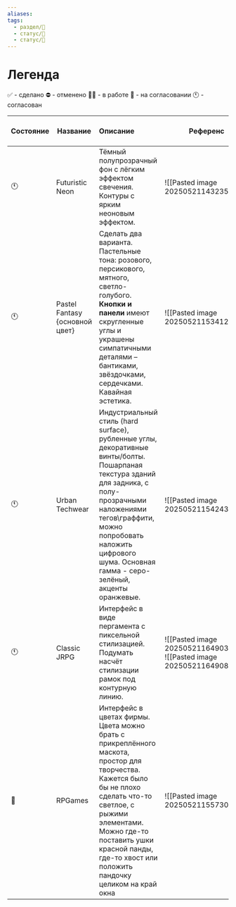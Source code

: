 ```yaml
---
aliases: 
tags:
  - раздел/💅
  - статус/🌳
  - статус/💬
---
```

# **Легенда**
✅ - сделано
⛔ - отменено
👩‍🎨 - в работе
🤔 - на согласовании
🕚 - согласован

| Состояние | Название                       | Описание                                                                                                                                                                                                                                                               | Референс                                                                  | Скрин с фигмы |     |     |     |
|:--------- | ------------------------------ |:---------------------------------------------------------------------------------------------------------------------------------------------------------------------------------------------------------------------------------------------------------------------- | ------------------------------------------------------------------------- | ------------- | --- | --- | --- |
|   🕚        | Futuristic Neon                | Тёмный полупрозрачный фон с лёгким эффектом свечения. Контуры с ярким неоновым эффектом.                                                                                                                                                                               | ![[Pasted image 20250521143235.png]]                                      |               |     |     |     |
|      🕚     | Pastel Fantasy {основной цвет} | Сделать два варианта. Пастельные тона: розового, персикового, мятного, светло-голубого. **Кнопки и панели** имеют скругленные углы и украшены симпатичными деталями – бантиками, звёздочками, сердечками. Кавайная эстетика.                                           | ![[Pasted image 20250521153412.png]]                                      |               |     |     |     |
|         🕚  | Urban Techwear                 | Индустриальный стиль (hard surface), рубленные углы, декоративные винты/болты. Пошарпаная текстура зданий для задника, с полу-прозрачными наложениями тегов\граффити, можно попробовать наложить цифрового шума.  Основная гамма - серо-зелёный, акценты оранжевые.    | ![[Pasted image 20250521154243.png]]                                      |               |     |     |     |
|        🕚   | Classic JRPG                   | Интерфейс в виде пергамента с пиксельной стилизацией. Подумать насчёт стилизации рамок под контурную линию.                                                                                                                                                            | ![[Pasted image 20250521164903.png]] ![[Pasted image 20250521164908.png]] |               |     |     |     |
|         🤔  | RPGames                        | Интерфейс в цветах фирмы. Цвета можно брать с прикреплённого маскота, простор для творчества. Кажется было бы не плохо сделать что-то светлое, с рыжими элементами. Можно где-то поставить ушки красной панды, где-то хвост или положить пандочку целиком на край окна | ![[Pasted image 20250521155730.png]]                                      |               |     |     |     |

